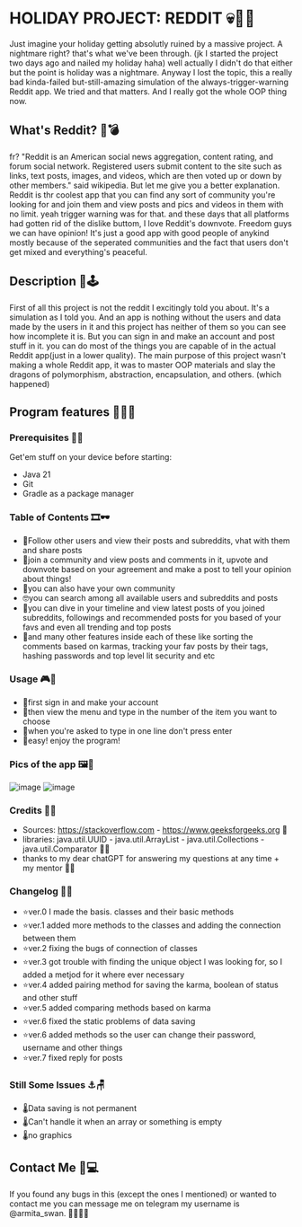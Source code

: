 # HOLIDAY PROJECT: REDDIT 💀🧙‍♀️
Just imagine your holiday getting absolutly ruined by a massive project. A nightmare right? that's what we've been through. (jk I started the project two days ago and nailed my holiday haha) well actually I didn't do that either but the point is holiday was a nightmare.
Anyway I lost the topic, this a really bad kinda-failed but-still-amazing simulation of the always-trigger-warning Reddit app. We tried and that matters. And I really got the whole OOP thing now.

## What's Reddit? 🌚💣
fr? "Reddit is an American social news aggregation, content rating, and forum social network. Registered users submit content to the site such as links, text posts, images, and videos, which are then voted up or down by other members." said wikipedia.
But let me give you a better explanation. Reddit is thr coolest app that you can find any sort of community you're looking for and join them and view posts and pics and videos in them with no limit. yeah trigger warning was for that.
and these days that all platforms had gotten rid of the dislike buttom, I love Reddit's downvote. Freedom guys we can have opinion!
It's just a good app with good people of anykind mostly because of the seperated communities and the fact that users don't get mixed and everything's peaceful.

## Description 🎃🕹
First of all this project is not the reddit I excitingly told you about. It's a simulation as I told you. And an app is nothing without the users and data made by the users in it and this project has neither of them so you can see how incomplete it is.
But you can sign in and make an account and post stuff in it. you can do most of the things you are capable of in the actual Reddit app(just in a lower quality).
The main purpose of this project wasn't making a whole Reddit app, it was to master OOP materials and slay the dragons of polymorphism, abstraction, encapsulation, and others. (which happened)

## Program features 🐱‍👤🧧

 ### Prerequisites 🔌🔮
Get'em stuff on your device before starting:
- Java 21
- Git
- Gradle as a package manager

 ### Table of Contents 🎞🕶
 - 🤡Follow other users and view their posts and subreddits, vhat with them and share posts
 - 🤠join a community and view posts and comments in it, upvote and downvote based on your agreement and make a post to tell your opinion about things!
 - 👾you can also have your own community
 - 🤓you can search among all available users and subreddits and posts
 - 🥶you can dive in your timeline and view latest posts of you joined subreddits, followings and recommended posts for you based of your favs and even all trending and top posts
 - 👻and many other features inside each of these like sorting the comments based on karmas, tracking your fav posts by their tags, hashing passwords and top level lit security and etc

 ### Usage 🎮🔭
 - 🍜first sign in and make your account 
 - 🍤then view the menu and type in the number of the item you want to choose
 - 🍥when you're asked to type in one line don't press enter
 - 🍡easy! enjoy the program!

### Pics of the app 🖼🎴
![image](https://github.com/armitaswan-temporary/Reddit-HolidayProject/assets/162080804/1652a9a2-a1ad-4aea-8546-75d93b62f5dc)
![image](https://github.com/armitaswan-temporary/Reddit-HolidayProject/assets/162080804/945db806-ac49-4683-ad26-6fd42a8709c2)

###  Credits 🥂🦾
- Sources: https://stackoverflow.com - https://www.geeksforgeeks.org 💯
- libraries: java.util.UUID - java.util.ArrayList - java.util.Collections - java.util.Comparator 🐱‍🚀
- thanks to my dear chatGPT for answering my questions at any time + my mentor 🐱‍🏍

### Changelog 🥼🔧
- ⭐ver.0 I made the basis. classes and their basic methods
- ⭐ver.1 added more methods to the classes and adding the connection between them
- ⭐ver.2 fixing the bugs of connection of classes
- ⭐ver.3 got trouble with finding the unique object I was looking for, so I added a metjod for it where ever necessary
- ⭐ver.4 added pairing method for saving the karma, boolean of status and other stuff
- ⭐ver.5 added comparing methods based on karma
- ⭐ver.6 fixed the static problems of data saving
- ⭐ver.6 added methods so the user can change their password, username and other things
- ⭐ver.7 fixed reply for posts

### Still Some Issues ⚓🪑
- 🌡Data saving is not permanent
- 🌡Can't handle it when an array or something is empty
- 🌡no graphics


## Contact Me 📱💻
If you found any bugs in this (except the ones I mentioned) or wanted to contact me you can message me on telegram my username is @armita_swan. 🧙🏻‍♀️✨
